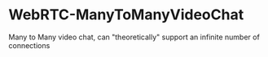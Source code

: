 WebRTC-ManyToManyVideoChat
==========================

Many to Many video chat, can "theoretically" support an infinite number of connections
